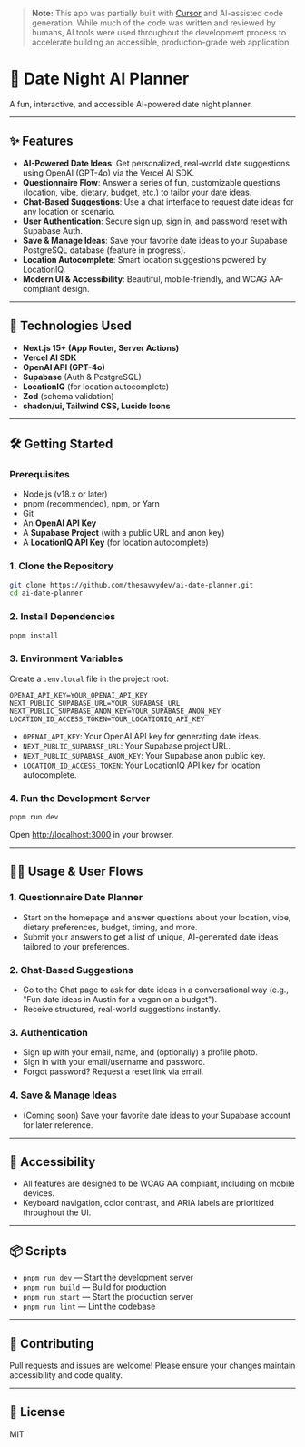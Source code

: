 > **Note:** This app was partially built with [Cursor](https://www.cursor.so/) and AI-assisted code generation. While much of the code was written and reviewed by humans, AI tools were used throughout the development process to accelerate building an accessible, production-grade web application.

# 💖 Date Night AI Planner

A fun, interactive, and accessible AI-powered date night planner.

---

## ✨ Features

- **AI-Powered Date Ideas**: Get personalized, real-world date suggestions using OpenAI (GPT-4o) via the Vercel AI SDK.
- **Questionnaire Flow**: Answer a series of fun, customizable questions (location, vibe, dietary, budget, etc.) to tailor your date ideas.
- **Chat-Based Suggestions**: Use a chat interface to request date ideas for any location or scenario.
- **User Authentication**: Secure sign up, sign in, and password reset with Supabase Auth.
- **Save & Manage Ideas**: Save your favorite date ideas to your Supabase PostgreSQL database (feature in progress).
- **Location Autocomplete**: Smart location suggestions powered by LocationIQ.
- **Modern UI & Accessibility**: Beautiful, mobile-friendly, and WCAG AA-compliant design.

---

## 🚀 Technologies Used

- **Next.js 15+ (App Router, Server Actions)**
- **Vercel AI SDK**
- **OpenAI API (GPT-4o)**
- **Supabase** (Auth & PostgreSQL)
- **LocationIQ** (for location autocomplete)
- **Zod** (schema validation)
- **shadcn/ui, Tailwind CSS, Lucide Icons**

---

## 🛠️ Getting Started

### Prerequisites

- Node.js (v18.x or later)
- pnpm (recommended), npm, or Yarn
- Git
- An **OpenAI API Key**
- A **Supabase Project** (with a public URL and anon key)
- A **LocationIQ API Key** (for location autocomplete)

### 1. Clone the Repository

```bash
git clone https://github.com/thesavvydev/ai-date-planner.git
cd ai-date-planner
```

### 2. Install Dependencies

```bash
pnpm install
```

### 3. Environment Variables

Create a `.env.local` file in the project root:

```env
OPENAI_API_KEY=YOUR_OPENAI_API_KEY
NEXT_PUBLIC_SUPABASE_URL=YOUR_SUPABASE_URL
NEXT_PUBLIC_SUPABASE_ANON_KEY=YOUR_SUPABASE_ANON_KEY
LOCATION_ID_ACCESS_TOKEN=YOUR_LOCATIONIQ_API_KEY
```

- `OPENAI_API_KEY`: Your OpenAI API key for generating date ideas.
- `NEXT_PUBLIC_SUPABASE_URL`: Your Supabase project URL.
- `NEXT_PUBLIC_SUPABASE_ANON_KEY`: Your Supabase anon public key.
- `LOCATION_ID_ACCESS_TOKEN`: Your LocationIQ API key for location autocomplete.

### 4. Run the Development Server

```bash
pnpm run dev
```

Open [http://localhost:3000](http://localhost:3000) in your browser.

---

## 🧑‍💻 Usage & User Flows

### 1. Questionnaire Date Planner
- Start on the homepage and answer questions about your location, vibe, dietary preferences, budget, timing, and more.
- Submit your answers to get a list of unique, AI-generated date ideas tailored to your preferences.

### 2. Chat-Based Suggestions
- Go to the Chat page to ask for date ideas in a conversational way (e.g., "Fun date ideas in Austin for a vegan on a budget").
- Receive structured, real-world suggestions instantly.

### 3. Authentication
- Sign up with your email, name, and (optionally) a profile photo.
- Sign in with your email/username and password.
- Forgot password? Request a reset link via email.

### 4. Save & Manage Ideas
- (Coming soon) Save your favorite date ideas to your Supabase account for later reference.

---

## 📝 Accessibility

- All features are designed to be WCAG AA compliant, including on mobile devices.
- Keyboard navigation, color contrast, and ARIA labels are prioritized throughout the UI.

---

## 📦 Scripts

- `pnpm run dev` — Start the development server
- `pnpm run build` — Build for production
- `pnpm run start` — Start the production server
- `pnpm run lint` — Lint the codebase

---

## 🤝 Contributing

Pull requests and issues are welcome! Please ensure your changes maintain accessibility and code quality.

---

## 📄 License

MIT
